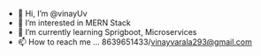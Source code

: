 - 👋 Hi, I’m @vinayUv
- 👀 I’m interested in MERN Stack
- 🌱 I’m currently learning Sprigboot, Microservices
- 📫 How to reach me ... 8639651433/vinayvarala293@gmail.com

<!---
vinayUv/vinayUv is a ✨ special ✨ repository because its `README.md` (this file) appears on your GitHub profile.
You can click the Preview link to take a look at your changes.
--->
